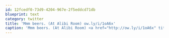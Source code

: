 ```yaml
---
id: 12fcedf0-73d9-4204-967e-2f5eddcd71db
blueprint: text
category: twitter
title: 'Mmm beers. (At Alibi Room) ow.ly/i/1oA6x'
caption: 'Mmm beers. (At Alibi Room) <a href="http://ow.ly/i/1oA6x" title="http://ow.ly/i/1oA6x" class="link link_untco">ow.ly/i/1oA6x</a>'
---
```

